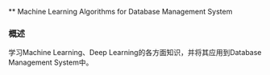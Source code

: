 ** Machine Learning Algorithms for Database Management System

### **概述**

学习Machine Learning、Deep Learning的各方面知识，并将其应用到Database Management System中。